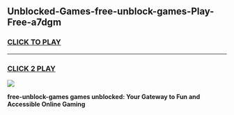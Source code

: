
## Unblocked-Games-free-unblock-games-Play-Free-a7dgm
<h3>
<a href="https://premium76.site?title=free-unblock-games&ref=10A">CLICK TO PLAY</a></h3>
<hr>

<h3>
<a href="https://premium76.site?title=free-unblock-games&ref=10A">CLICK 2 PLAY</a>
  
</h3>

<a href="https://premium76.site?title=free-unblock-games&ref=10A"><img src="https://clearcache.store/games.png"></a>


**free-unblock-games games unblocked: Your Gateway to Fun and Accessible Online Gaming**
